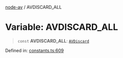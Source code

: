 [node-av](../globals.md) / AVDISCARD\_ALL

# Variable: AVDISCARD\_ALL

> `const` **AVDISCARD\_ALL**: [`AVDiscard`](../type-aliases/AVDiscard.md)

Defined in: [constants.ts:609](https://github.com/seydx/av/blob/f8631fc881b394300b1479f511d55cf1c370a87f/src/constants/constants.ts#L609)
